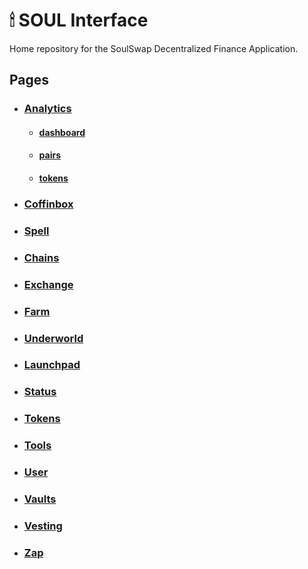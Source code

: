# 🕯 SOUL Interface

Home repository for the SoulSwap Decentralized Finance Application.

## Pages

- ### [Analytics](./src/pages/analytics/index.tsx)
  - #### [dashboard](./src/pages/analytics/dashboard/[[...type]].tsx)
  - #### [pairs](./src/pages/analytics/dashboard/[[...type]].tsx)
  - #### [tokens](./src/pages/analytics/dashboard/[[...type]].tsx)
- ### [Coffinbox](./src/pages/bentobox/index.tsx)
- ### [Spell](./src/pages/ppell)
- ### [Chains](./src/pages/chains)
- ### [Exchange](./src/pages/exchange)
- ### [Farm](./src/pages/farm)
- ### [Underworld](./src/pages/underworld)
- ### [Launchpad](./src/pages/launchpad)
- ### [Status](./src/pages/status)
- ### [Tokens](./src/pages/tokens)
- ### [Tools](./src/pages/tools)
- ### [User](./src/pages/user)
- ### [Vaults](./src/pages/vaults)
- ### [Vesting](./src/pages/besting)
- ### [Zap](./src/pages/zap)
